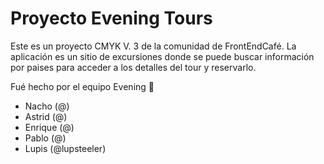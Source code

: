 # Proyecto Evening Tours

Este es un proyecto CMYK V. 3 de la comunidad de FrontEndCafé.
La aplicación es un sitio de excursiones donde se puede buscar información por paises para acceder a los detalles del tour y reservarlo.

Fué hecho por el equipo Evening 🌃

- Nacho (@)
- Astrid (@)
- Enrique (@)
- Pablo (@)
- Lupis (@lupsteeler)


